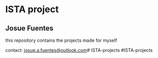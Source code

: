 # ISTA project

## Josue Fuentes

this repository contains the projects made for myself

contact: josue.a.fuentes@outlook.com# ISTA-projects
#ISTA-projects
